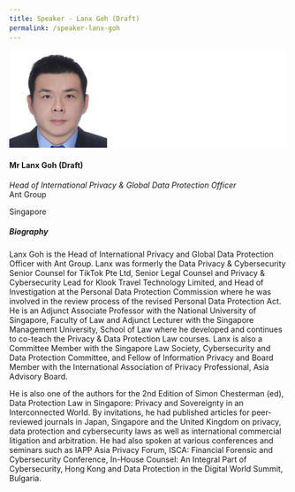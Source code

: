 ```yaml
---
title: Speaker - Lanx Goh (Draft)
permalink: /speaker-lanx-goh
---
```

![Lanx Goh](/images/speakers/Lanx-Goh.jpg)

#### **Mr Lanx Goh (Draft)**

*Head of International Privacy & Global Data Protection Officer*  
Ant Group

Singapore

##### **Biography**

Lanx Goh is the Head of International Privacy and Global Data Protection Officer with Ant Group. Lanx was formerly the Data Privacy & Cybersecurity Senior Counsel for TikTok Pte Ltd, Senior Legal Counsel and Privacy & Cybersecurity Lead for Klook Travel Technology Limited, and Head of Investigation at the Personal Data Protection Commission where he was involved in the review process of the revised Personal Data Protection Act. He is an Adjunct Associate Professor with the National University of Singapore, Faculty of Law and Adjunct Lecturer with the Singapore Management University, School of Law where he developed and continues to co-teach the Privacy & Data Protection Law courses. Lanx is also a Committee Member with the Singapore Law Society, Cybersecurity and Data Protection Committee, and Fellow of Information Privacy and Board Member with the International Association of Privacy Professional, Asia Advisory Board.

He is also one of the authors for the 2nd Edition of Simon Chesterman (ed), Data Protection Law in Singapore: Privacy and Sovereignty in an Interconnected World. By invitations, he had published articles for peer-reviewed journals in Japan, Singapore and the United Kingdom on privacy, data protection and cybersecurity laws as well as international commercial litigation and arbitration. He had also spoken at various conferences and seminars such as IAPP Asia Privacy Forum, ISCA: Financial Forensic and Cybersecurity Conference, In-House Counsel: An Integral Part of Cybersecurity, Hong Kong and Data Protection in the Digital World Summit, Bulgaria.